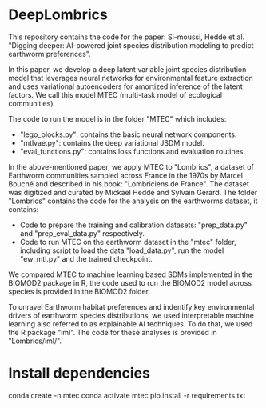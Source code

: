# DeepLombrics

This repository contains the code for the paper: Si-moussi, Hedde et al. "Digging deeper: AI-powered joint species distribution modeling to predict earthworm preferences".

In this paper, we develop a deep latent variable joint species distribution model that leverages neural networks for environmental feature extraction and uses variational autoencoders for amortized inference of the latent factors.
We call this model MTEC (multi-task model of ecological communities). 

The code to run the model is in the folder "MTEC" which includes:
- "lego_blocks.py": contains the basic neural network components.
- "mtlvae.py": contains the deep variational JSDM model.
- "eval_functions.py": contains loss functions and evaluation routines.

In the above-mentioned paper, we apply MTEC to "Lombrics", a dataset of Earthworm communities sampled across France in the 1970s by Marcel Bouché and described in his book: "Lombriciens de France". The dataset was digitized and curated by Mickael Hedde and Sylvain Gérard.
The folder "Lombrics" contains the code for the analysis on the earthworms dataset, it contains: 
- Code to prepare the training and calibration datasets: "prep_data.py" and "prep_eval_data.py" respectively.
- Code to run MTEC on the earthworm dataset in the "mtec" folder, including script to load the data "load_data.py", run the model "ew_mtl.py" and the trained checkpoint. 

We compared MTEC to machine learning based SDMs implemented in the BIOMOD2 package in R, the code used to run the BIOMOD2 model across species is provided in the BIOMOD2 folder.

To unravel Earthworm habitat preferences and indentify key environmental drivers of earthworm species distributions, we used interpretable machine learning also referred to as explainable AI techniques.
To do that, we used the R package "iml". The code for these analyses is provided in "Lombrics/iml/". 

# Install dependencies
conda create -n mtec
conda activate mtec
pip install -r requirements.txt

